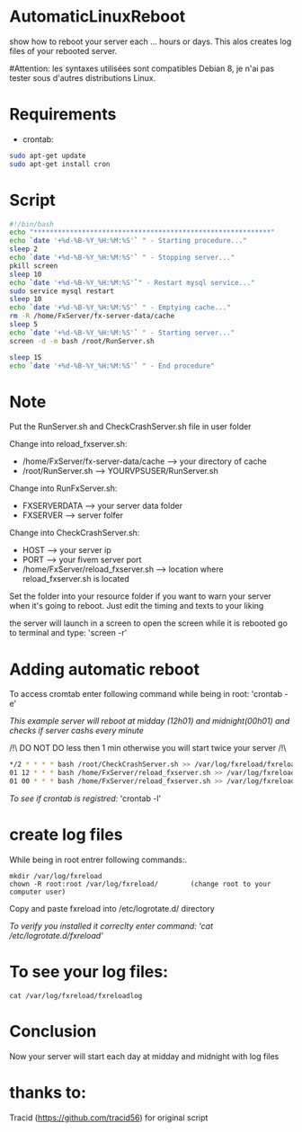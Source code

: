 # AutomaticLinuxReboot
show how to reboot your server each ... hours or days. This alos creates log files of your rebooted server.

#Attention: les syntaxes utilisées sont compatibles Debian 8, je n'ai pas tester sous d'autres distributions Linux.


# Requirements
- crontab: 
```bash
sudo apt-get update
sudo apt-get install cron
```

# Script
```bash
#!/bin/bash
echo "***********************************************************"
echo `date '+%d-%B-%Y_%H:%M:%S'` " - Starting procedure..."
sleep 2
echo `date '+%d-%B-%Y_%H:%M:%S'` " - Stopping server..."
pkill screen
sleep 10
echo `date '+%d-%B-%Y_%H:%M:%S'`" - Restart mysql service..."
sudo service mysql restart
sleep 10
echo `date '+%d-%B-%Y_%H:%M:%S'` " - Emptying cache..."
rm -R /home/FxServer/fx-server-data/cache
sleep 5
echo `date '+%d-%B-%Y_%H:%M:%S'` " - Starting server..."
screen -d -m bash /root/RunServer.sh

sleep 15
echo `date '+%d-%B-%Y_%H:%M:%S'` " - End procedure"

```
# Note
Put the RunServer.sh and CheckCrashServer.sh file in user folder

Change into reload_fxserver.sh:
- /home/FxServer/fx-server-data/cache  --> your directory of cache
- /root/RunServer.sh --> YOURVPSUSER/RunServer.sh

Change into RunFxServer.sh:
- FXSERVERDATA --> your server data folder
- FXSERVER --> server folfer

Change into CheckCrashServer.sh:
- HOST --> your server ip
- PORT --> your fivem server port
- /home/FxServer/reload_fxserver.sh --> location where reload_fxserver.sh is located

Set the folder into your resource folder if you want to warn your server when it's going to reboot.
Just edit the timing and texts to your liking

the server will launch in a screen to open the screen while it is rebooted go to terminal and type: 'screen -r'

# Adding automatic reboot
To access cromtab enter following command while being in root: 'crontab -e'

*This example server will reboot at midday (12h01) and midnight(00h01) and checks if server cashs every minute*

/!\ DO NOT DO less then 1 min otherwise you will start twice your server /!\ 

```bash
*/2 * * * * bash /root/CheckCrashServer.sh >> /var/log/fxreload/fxreloadlog
01 12 * * * bash /home/FxServer/reload_fxserver.sh >> /var/log/fxreload/fxreloadlog
01 00 * * * bash /home/FxServer/reload_fxserver.sh >> /var/log/fxreload/fxreloadlog
```

*To see if crontab is registred:* 'crontab -l'

# create log files
While being in root entrer following commands:.
```
mkdir /var/log/fxreload
chown -R root:root /var/log/fxreload/        (change root to your computer user)
```

Copy and paste fxreload into /etc/logrotate.d/  directory

*To verify you installed it correclty enter command: 'cat /etc/logrotate.d/fxreload'*

# To see your log files:
```
cat /var/log/fxreload/fxreloadlog
```

# Conclusion
Now your server will start each day at midday and midnight with log files


# thanks to: 
Tracid  (https://github.com/tracid56) for original script
